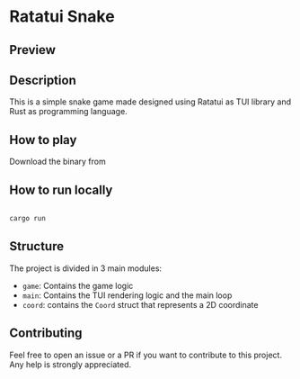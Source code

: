 # Ratatui Snake

## Preview

## Description

This is a simple snake game made designed using Ratatui as TUI library and Rust as programming language.

## How to play

Download the binary from

## How to run locally

```bash

cargo run

```

## Structure

The project is divided in 3 main modules:

- `game`: Contains the game logic
- `main`: Contains the TUI rendering logic and the main loop
- `coord`: contains the `Coord` struct that represents a 2D coordinate

## Contributing

Feel free to open an issue or a PR if you want to contribute to this project.
Any help is strongly appreciated.
